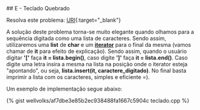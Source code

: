  <div id="teclado">
 
 </div>
## E - Teclado Quebrado

Resolva este problema:
[URI][uri-1451]{:target="_blank"}

A solução deste problema torna-se muito elegante quando olhamos para a sequência digitada como uma lista de caracteres. Sendo assim, utilizaremos uma <a haref="http://www.cplusplus.com/reference/list/list/"><b>list</b></a> de <b>char</b> e um <a href="http://www.cplusplus.com/reference/iterator/"><b>iterator</b></a> para o final da mesma (vamos chamar de <b>it</b> para efeito de explicação). Sendo assim, quando o usuário digitar <b>'['</b> faça <b>it = lista.begin()</b>, caso digite <b>']'</b> faça <b>it = lista.end()</b>. Caso digite uma letra insira a mesma na lista na posição onde o iterator esteja "apontando", ou seja, <b>lista.insert(it, caractere_digitado)</b>. No final basta imprimir a lista com os caracteres, simples e eficiente =).

Um exemplo de implementação segue abaixo:

{% gist wellvolks/af7dbe3e85b2ec938488fa1667c5904c teclado.cpp %}


[uri-1451]:		https://www.urionlinejudge.com.br/judge/pt/problems/view/1451

